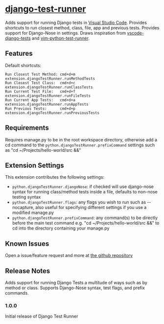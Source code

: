 # [django-test-runner](https://marketplace.visualstudio.com/items?itemName=Pachwenko.django-test-runner)

Adds support for running Django tests in [Visual Studio Code](https://github.com/microsoft/vscode). Provides shortcuts to run closest method, class, file, app and previous tests. Provides support for Django-Nose in settings.
Draws inspiration from [vscode-django-tests](https://github.com/remik/vscode-django-tests) and [vim-python-test-runner](https://github.com/JarrodCTaylor/vim-python-test-runner).

## Features

Default shortcuts:
```
Run Closest Test Method: cmd+d+m        extension.djangoTestRunner.runMethodTests
Run Closest Test Class:  cmd+d+c        extension.djangoTestRunner.runClassTests
Run Current Test File:   cmd+d+f        extension.djangoTestRunner.runFileTests
Run Current App Tests:   cmd+d+a        extension.djangoTestRunner.runAppTests
Run Previous Tests:      cmd+d+p        extension.djangoTestRunner.runPreviousTests
```

## Requirements

Requires manage&#46;py to be in the root workspace directory, otherwise add a cd command to the `python.djangoTestRunner.prefixCommand` settings such as "cd ~/Projects/hello-world/src &&"

## Extension Settings

This extension contributes the following settings:

* `python.djangoTestRunner.djangoNose`: if checked will use django-nose syntax for running class/method tests inside a file, defaults to non-nose testing syntax
* `python.djangoTestRunner.flags`: any flags you wish to run such as --nocapture, also useful for specifying different settings if you use a modified manage&#46;py
* `python.djangoTestRunner.prefixCommand`: any command(s) to be directly before the main test command e.g. "cd ~/Projects/hello-world/src &&" to cd into the directory containing your manage&#46;py

## Known Issues

Open a issue/feature request and more at [the github repository](https://github.com/Pachwenko/VSCode-Django-Test-Runner/issues)

## Release Notes

Adds support for running Django Tests a multitude of ways such as by method or class. Supports Django-Nose syntax, test flags, and prefix commands.

### 1.0.0

Initial release of Django Test Runner
